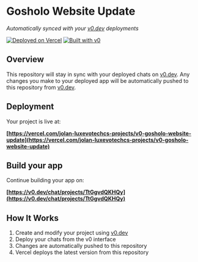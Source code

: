 # Gosholo Website Update

*Automatically synced with your [v0.dev](https://v0.dev) deployments*

[![Deployed on Vercel](https://img.shields.io/badge/Deployed%20on-Vercel-black?style=for-the-badge&logo=vercel)](https://vercel.com/jolan-luxevotechcs-projects/v0-gosholo-website-update)
[![Built with v0](https://img.shields.io/badge/Built%20with-v0.dev-black?style=for-the-badge)](https://v0.dev/chat/projects/TtGgvdQKHQy)

## Overview

This repository will stay in sync with your deployed chats on [v0.dev](https://v0.dev).
Any changes you make to your deployed app will be automatically pushed to this repository from [v0.dev](https://v0.dev).

## Deployment

Your project is live at:

**[https://vercel.com/jolan-luxevotechcs-projects/v0-gosholo-website-update](https://vercel.com/jolan-luxevotechcs-projects/v0-gosholo-website-update)**

## Build your app

Continue building your app on:

**[https://v0.dev/chat/projects/TtGgvdQKHQy](https://v0.dev/chat/projects/TtGgvdQKHQy)**

## How It Works

1. Create and modify your project using [v0.dev](https://v0.dev)
2. Deploy your chats from the v0 interface
3. Changes are automatically pushed to this repository
4. Vercel deploys the latest version from this repository